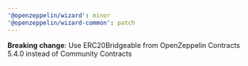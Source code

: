 ```yaml
---
'@openzeppelin/wizard': minor
'@openzeppelin/wizard-common': patch
---
```


**Breaking change**: Use ERC20Bridgeable from OpenZeppelin Contracts 5.4.0 instead of Community Contracts
